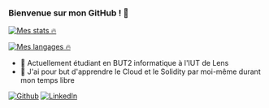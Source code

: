 ### Bienvenue sur mon GitHub ! 👋
[![Mes stats 🔥](https://github-readme-stats.vercel.app/api?username=PotlaETU)](https://github.com/PotlaETU?tab=repositories)

[![Mes langages 🔥](https://github-readme-stats.vercel.app/api/top-langs/?username=PotlaETU)](https://github.com/PotlaETU?tab=repositories)

- 🔭 Actuellement étudiant en BUT2 informatique à l'IUT de Lens
- 🌱 J'ai pour but d'apprendre le Cloud et le Solidity par moi-même durant mon temps libre

<p><a href="https://github.com/PotlaETU" target="_blank"><img alt="Github" src="https://img.shields.io/badge/GitHub-%2312100E.svg?&style=for-the-badge&logo=Github&logoColor=white" /></a>
<a href="www.linkedin.com/in/anthony-rolland-info" target="_blank"><img alt="LinkedIn" src="https://img.shields.io/badge/linkedin-%230077B5.svg?&style=for-the-badge&logo=linkedin&logoColor=white" /></a>
</p>
